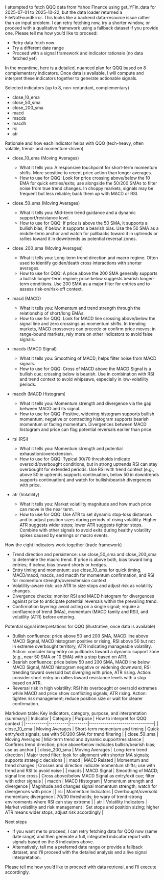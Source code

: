 I attempted to fetch QQQ data from Yahoo Finance using get_YFin_data for 2025-07-01 to 2025-10-22, but the data loader returned a FileNotFoundError. This looks like a backend data-resource issue rather than an input problem. I can retry fetching now, try a shorter window, or proceed with a qualitative framework using a fallback dataset if you provide one. Please tell me how you’d like to proceed:
- Retry data fetch now
- Try a different date range
- Proceed with a signal framework and indicator rationale (no data fetched yet)

In the meantime, here is a detailed, nuanced plan for QQQ based on 8 complementary indicators. Once data is available, I will compute and interpret these indicators together to generate actionable signals.

Selected indicators (up to 8, non-redundant, complementary)
- close_10_ema
- close_50_sma
- close_200_sma
- macd
- macds
- macdh
- rsi
- atr

Rationale and how each indicator helps with QQQ (tech-heavy, often volatile, trend- and momentum-driven)
- close_10_ema (Moving Averages)
  - What it tells you: A responsive touchpoint for short-term momentum shifts. More sensitive to recent price action than longer averages.
  - How to use for QQQ: Look for price crossing above/below the 10 EMA for quick entries/exits; use alongside the 50/200 SMAs to filter noise from true trend changes. In choppy markets, signals may be frequent but less reliable; back them up with MACD or RSI.

- close_50_sma (Moving Averages)
  - What it tells you: Mid-term trend guidance and a dynamic support/resistance level.
  - How to use for QQQ: If price is above the 50 SMA, it supports a bullish bias; if below, it supports a bearish bias. Use the 50 SMA as a middle-term anchor and watch for pullbacks toward it in uptrends or rallies toward it in downtrends as potential reversal zones.

- close_200_sma (Moving Averages)
  - What it tells you: Long-term trend direction and macro regime. Often used to identify golden/death cross interactions with shorter averages.
  - How to use for QQQ: A price above the 200 SMA generally supports a bullish longer-term regime; price below suggests bearish longer-term conditions. Use 200 SMA as a major filter for entries and to assess risk-on/risk-off context.

- macd (MACD)
  - What it tells you: Momentum and trend strength through the relationship of short/long EMAs.
  - How to use for QQQ: Look for MACD line crossing above/below the signal line and zero crossings as momentum shifts. In trending markets, MACD crossovers can precede or confirm price moves; in range-bound markets, rely more on other indicators to avoid false signals.

- macds (MACD Signal)
  - What it tells you: Smoothing of MACD; helps filter noise from MACD signals.
  - How to use for QQQ: Cross of MACD above the MACD Signal is a bullish cue; crossing below is bearish. Use in combination with RSI and trend context to avoid whipsaws, especially in low-volatility periods.

- macdh (MACD Histogram)
  - What it tells you: Momentum strength and divergence via the gap between MACD and its signal.
  - How to use for QQQ: Positive, widening histogram supports bullish momentum; negative or contracting histogram supports bearish momentum or fading momentum. Divergences between MACD histogram and price can flag potential reversals earlier than price.

- rsi (RSI)
  - What it tells you: Momentum strength and potential exhaustion/overextension.
  - How to use for QQQ: Typical 30/70 thresholds indicate oversold/overbought conditions, but in strong uptrends RSI can stay overbought for extended periods. Use RSI with trend context (e.g., above 50 in uptrends supports continuation, below 50 in downtrends supports continuation) and watch for bullish/bearish divergences with price.

- atr (Volatility)
  - What it tells you: Market volatility magnitude and how much price can move in the near term.
  - How to use for QQQ: Use ATR to set dynamic stop-loss distances and to adjust position sizes during periods of rising volatility. Higher ATR suggests wider stops; lower ATR suggests tighter stops. Combine with other signals to avoid exits during healthy volatility spikes caused by earnings or macro events.

How the eight indicators work together (trade framework)
- Trend direction and persistence: use close_50_sma and close_200_sma to determine the macro trend. If price is above both, bias toward long entries; if below, bias toward shorts or hedges.
- Entry timing and momentum: use close_10_ema for quick timing, MACD/macd, macds, and macdh for momentum confirmation, and RSI for momentum strength/overextension context.
- Volatility-aware risk: use ATR to size stops and adjust risk as volatility changes.
- Divergence checks: monitor RSI and MACD histogram for divergences against price to anticipate potential reversals within the prevailing trend.
- Confirmation layering: avoid acting on a single signal; require a confluence of trend (MAs), momentum (MACD family and RSI), and volatility (ATR) before entering.

Potential signal interpretations for QQQ (illustrative, once data is available)
- Bullish confluence: price above 50 and 200 SMA, MACD line above MACD Signal, MACD histogram positive or rising, RSI above 50 but not in extreme overbought territory, ATR indicating manageable volatility. Action: consider long entry on pullbacks toward a dynamic support zone (e.g., near 50 SMA or 10 EMA) with a stop based on ATR.
- Bearish confluence: price below 50 and 200 SMA, MACD line below MACD Signal, MACD histogram negative or widening downward, RSI trending toward oversold but diverging with price, ATR rising. Action: consider short entry on rallies toward resistance levels with a stop based on ATR.
- Reversal risk in high volatility: RSI hits overbought or oversold extremes while MACD and price show conflicting signals; ATR rising. Action: tighten risk management; reduce position size or wait for clearer confirmation.

Markdown table: Key indicators, category, purpose, and interpretation (summary)
| Indicator | Category | Purpose | How to interpret for QQQ context |
|-----------|----------|---------|---------------------------------|
| close_10_ema | Moving Averages | Short-term momentum and timing | Quick entry/exit signals; use with 50/200 SMA for trend filtering |
| close_50_sma | Moving Averages | Mid-term trend and dynamic support/resistance | Confirms trend direction; price above/below indicates bullish/bearish bias; use as anchor |
| close_200_sma | Moving Averages | Long-term trend direction | Major trend filter; look for alignment with shorter MA signals; supports strategic decisions |
| macd | MACD Related | Momentum and trend changes | Crosses and direction indicate momentum shifts; use with trend and RSI to avoid noise |
| macds | MACD Signal | Smoothing of MACD; signal line cross | Cross above/below MACD Signal as entry/exit cue; filter with other signals |
| macdh | MACD Histogram | Momentum strength and divergence | Magnitude and changes signal momentum strength; watch for divergences with price |
| rsi | Momentum Indicators | Overbought/oversold momentum; divergence | 70/30 thresholds; be wary of trend-strong environments where RSI can stay extreme |
| atr | Volatility Indicators | Market volatility and risk management | Set stops and position sizing; higher ATR means wider stops, adjust risk accordingly |

Next steps
- If you want me to proceed, I can retry fetching data for QQQ now (same date range) and then generate a full, integrated indicator report with signals based on the 8 indicators above.
- Alternatively, tell me a preferred date range or provide a fallback dataset, and I’ll proceed with the detailed analysis and a live signal interpretation.

Please tell me how you’d like to proceed with data retrieval, and I’ll execute accordingly.